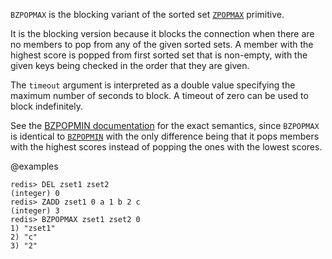 `BZPOPMAX` is the blocking variant of the sorted set [`ZPOPMAX`](./zpopmax) primitive.

It is the blocking version because it blocks the connection when there are no
members to pop from any of the given sorted sets.
A member with the highest score is popped from first sorted set that is
non-empty, with the given keys being checked in the order that they are given.

The `timeout` argument is interpreted as a double value specifying the maximum
number of seconds to block. A timeout of zero can be used to block indefinitely.

See the [BZPOPMIN documentation][cb] for the exact semantics, since `BZPOPMAX`
is identical to [`BZPOPMIN`](./bzpopmin) with the only difference being that it pops members
with the highest scores instead of popping the ones with the lowest scores.

[cb]: /commands/bzpopmin

@examples

```
redis> DEL zset1 zset2
(integer) 0
redis> ZADD zset1 0 a 1 b 2 c
(integer) 3
redis> BZPOPMAX zset1 zset2 0
1) "zset1"
2) "c"
3) "2"
```

